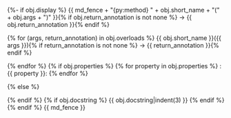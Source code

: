 {%- if obj.display %}
{{ md_fence + "{py:method} " + obj.short_name + "(" + obj.args + ")" }}{% if obj.return_annotation is not none %} -> {{ obj.return_annotation }}{% endif %}

{% for (args, return_annotation) in obj.overloads %}
            {{ obj.short_name }}({{ args }}){% if return_annotation is not none %} -> {{ return_annotation }}{% endif %}

{% endfor %}
   {% if obj.properties %}
   {% for property in obj.properties %}
   :{{ property }}:
   {% endfor %}

   {% else %}

   {% endif %}
   {% if obj.docstring %}
   {{ obj.docstring|indent(3) }}
   {% endif %}
{% endif %}
{{ md_fence }}
